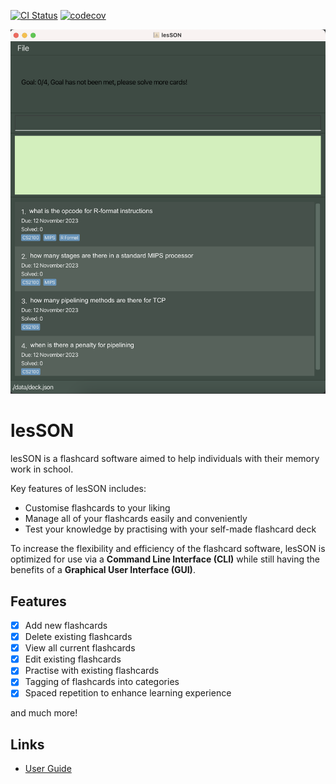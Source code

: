 [![CI Status](https://github.com/AY2324S1-CS2103T-W17-4/tp/workflows/Java%20CI/badge.svg)](https://github.com/AY2324S1-CS2103T-W17-4/tp/actions)
[![codecov](https://codecov.io/gh/AY2324S1-CS2103T-W17-4/tp/graph/badge.svg?token=W8LJNDTB7Y)](https://codecov.io/gh/AY2324S1-CS2103T-W17-4/tp)

![Ui](docs/images/Ui.png)


# lesSON
lesSON is a flashcard software aimed to help individuals with their memory work in school.<br>

Key features of lesSON includes:
  * Customise flashcards to your liking
  * Manage all of your flashcards easily and conveniently
  * Test your knowledge by practising with your self-made flashcard deck


To increase the flexibility and efficiency of the flashcard software, lesSON is optimized for use via a **Command Line Interface (CLI)** while still having the benefits of a **Graphical User Interface (GUI)**.

## Features

- [x] Add new flashcards
- [x] Delete existing flashcards
- [x] View all current flashcards
- [x] Edit existing flashcards
- [x] Practise with existing flashcards
- [x] Tagging of flashcards into categories
- [x] Spaced repetition to enhance learning experience

and much more!

## Links
* [User Guide](https://ay2324s1-cs2103t-w17-4.github.io/tp/UserGuide.html)
